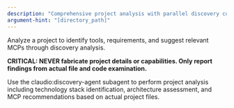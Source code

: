 ```yaml
---
description: "Comprehensive project analysis with parallel discovery components"
argument-hint: "[directory_path]"
---
```


Analyze a project to identify tools, requirements, and suggest relevant MCPs through discovery analysis.

**CRITICAL: NEVER fabricate project details or capabilities. Only report findings from actual file and code examination.**

Use the claudio:discovery-agent subagent to perform project analysis including technology stack identification, architecture assessment, and MCP recommendations based on actual project files.

